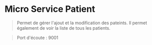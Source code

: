 # Micro Service Patient
> Permet de gérer l'ajout et la modification des pateints. Il permet également de voir la liste de tous les patients.

> Port d'écoute : 9001

